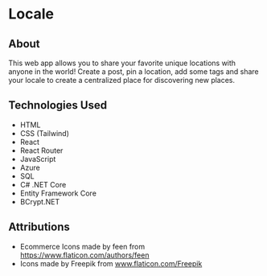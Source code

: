 # Locale

## About 
This web app allows you to share your favorite unique locations with anyone in the world! Create a post, pin a location, add some tags and share your locale to create a centralized place for discovering new places.

## Technologies Used
- HTML 
- CSS (Tailwind) 
- React
- React Router
- JavaScript
- Azure
- SQL
- C# .NET Core
- Entity Framework Core
- BCrypt.NET

## Attributions
- Ecommerce Icons made by feen from https://www.flaticon.com/authors/feen
- Icons made by Freepik from www.flaticon.com/Freepik
